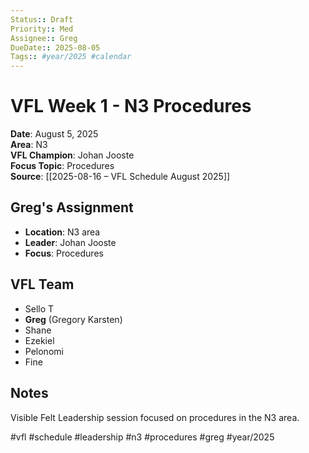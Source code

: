```yaml
---
Status:: Draft
Priority:: Med
Assignee:: Greg
DueDate:: 2025-08-05
Tags:: #year/2025 #calendar
---
```


# VFL Week 1 - N3 Procedures

**Date**: August 5, 2025  
**Area**: N3  
**VFL Champion**: Johan Jooste  
**Focus Topic**: Procedures  
**Source**: [[2025-08-16 – VFL Schedule August 2025]]

## Greg's Assignment
- **Location**: N3 area
- **Leader**: Johan Jooste
- **Focus**: Procedures

## VFL Team
- Sello T
- **Greg** (Gregory Karsten)
- Shane
- Ezekiel
- Pelonomi
- Fine

## Notes
Visible Felt Leadership session focused on procedures in the N3 area.

#vfl #schedule #leadership #n3 #procedures #greg #year/2025